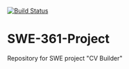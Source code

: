 [![Build Status](https://travis-ci.org/rhcu/SWE-361-Project.svg?branch=master)](https://travis-ci.org/rhcu/SWE-361-Project)

# SWE-361-Project
Repository for SWE project "CV Builder"
